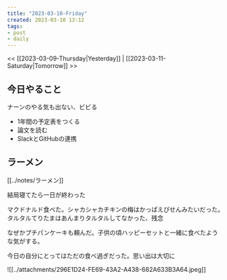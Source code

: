 ```yaml
---
title: "2023-03-10-Friday"
created: 2023-03-10 13:12
tags:
- post
- daily
---
```


<< [[2023-03-09-Thursday|Yesterday]] | [[2023-03-11-Saturday|Tomorrow]] >>

## 今日やること

ナーンのやる気も出ない、ビビる

- 1年間の予定表をつくる
- 論文を読む
- SlackとGitHubの連携

## ラーメン

[[../notes/ラーメン]]

結局寝てたら一日が終わった

マクドナルド食べた。シャカシャカチキンの梅はかっぱえびせんみたいだった。タルタルてりたまはあんまりタルタルしてなかった、残念

なぜかプチパンケーキも頼んだ。子供の頃ハッピーセットと一緒に食べたような気がする。

今日の自分にとってはただの食べ過ぎだった。思い出は大切に

![[../attachments/296E1D24-FE69-43A2-A438-682A633B3A64.jpeg]]